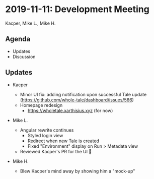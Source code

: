 2019-11-11: Development Meeting
===============================
Kacper, Mike L., Mike H.

Agenda
------

* Updates
* Discussion

Updates
-------

* Kacper
    * Minor UI fix: adding notification upon successful Tale update (https://github.com/whole-tale/dashboard/issues/566)
    * Homepage redesign
        * https://wholetale.xarthisius.xyz (for now)

* Mike L.
    * Angular rewrite continues
        * Styled login view
        * Redirect when new Tale is created
        * Fixed "Environment" display on Run > Metadata view
    * Reviewed Kacper's PR for the UI :tada:

* Mike H.
    * Blew Kacper's mind away by showing him a "mock-up"

